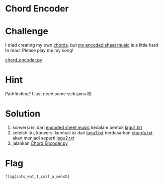 # Chord Encoder

# Challenge
I tried creating my own [chords](https://static.tjctf.org/67be5bd036a4be8323314d1da6ad2e673963f76634a62ec47d53fb07a04a3722_chords.txt), but [my encoded sheet music](https://static.tjctf.org/c29857b8d4d1b2dfe502b5053d73844a08358ae681b2af8de6829b765dc2c28e_notes.txt) is a little hard to read. Please play me my song!

[chord_encoder.py](https://static.tjctf.org/da36df431da358250884ff9765e8c0c5f054b845aff31b85e37229159176bb9f_chord_encoder.py)

# Hint
Pathfinding? I just need some sick jams B)

# Solution
1. konversi isi dari [encoded sheet music](https://static.tjctf.org/c29857b8d4d1b2dfe502b5053d73844a08358ae681b2af8de6829b765dc2c28e_notes.txt) kedalam bentuk [lagu1.txt](https://github.com/widyantarif/TJCTF-2020_Widyantari-Febiyanti_05311840000030_EAS-KWA/blob/master/Reversing/Chord%20Encoder/lagu1.txt)
2. setelah itu, konversi kembali isi dari [lagu1.txt](https://github.com/widyantarif/TJCTF-2020_Widyantari-Febiyanti_05311840000030_EAS-KWA/blob/master/Reversing/Chord%20Encoder/lagu1.txt) berdasarkan [chords.txt](https://github.com/widyantarif/TJCTF-2020_Widyantari-Febiyanti_05311840000030_EAS-KWA/blob/master/Reversing/Chord%20Encoder/chords.txt) akan menjadi seperti [lagu2.txt](https://github.com/widyantarif/TJCTF-2020_Widyantari-Febiyanti_05311840000030_EAS-KWA/blob/master/Reversing/Chord%20Encoder/lagu2.txt)
3. jalankan [Chord Encoder.py](https://github.com/widyantarif/TJCTF-2020_Widyantari-Febiyanti_05311840000030_EAS-KWA/blob/master/Reversing/Chord%20Encoder/Chord%20Encoder.py)

# Flag
```flag{zats_wot_1_call_a_meloD}```
